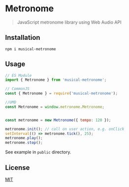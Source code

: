 # Metronome

> JavaScript metronome library using Web Audio API

## Installation

```
npm i musical-metronome
```

## Usage

```javascript
// ES Module
import { Metronome } from 'musical-metronome';

// CommonJS
const { Metronome } = require('musical-metronome');

//UMD
const Metronome = window.metronome.Metronome;


const metronome = new Metronome({ tempo: 120 });

metronome.init(); // call on user action, e.g. onClick
setInterval(() => metronome.tick(), 25);
metronome.play();
metronome.stop();
```

See example in `public` directory.

## License

[MIT](https://oss.ninja/mit/developit/)
